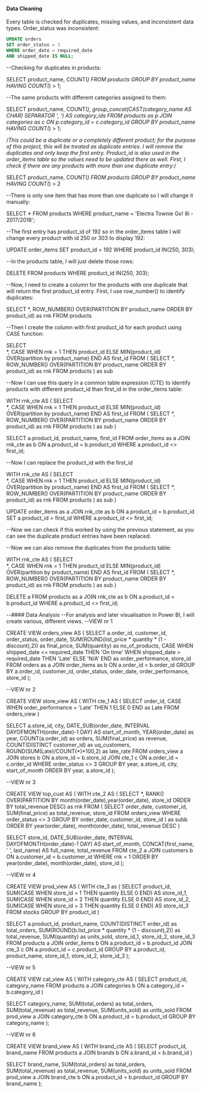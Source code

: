 #### Data Cleaning
Every table is checked for duplicates, missing values, and inconsistent data types.
Order_status was inconsistent:
```sql
UPDATE orders
SET order_status = 3
WHERE order_date = required_date
AND shipped_date IS NULL;
```
--Checking for duplicates in products:

SELECT product_name, COUNT(*)
FROM products
GROUP BY product_name
HAVING COUNT(*) > 1;

--The same products with different categories assigned to them:

SELECT product_name, COUNT(*), group_concat(CAST(category_name AS CHAR) SEPARATOR ', ') AS category_ids
FROM products as p
JOIN categories as c
ON p.category_id = c.category_id
GROUP BY product_name
HAVING COUNT(*) > 1;

/*This could be a duplicate or a completely different product; for the purpose of this project, this will be treated as duplicate entries. I will remove the duplicates and only keep the first entry.
Product_id is also used in the order_items table so the values need to be updated there as well. First, I check if there are any products with more than one duplicate entry:*/

SELECT product_name, COUNT(*)
FROM products
GROUP BY product_name
HAVING COUNT(*) > 2

--There is only one item that has more than one duplicate so I will change it manually:

SELECT *
FROM products
WHERE product_name = 'Electra Townie Go! 8i - 2017/2018';

--The first entry has product_id of 192 so in the order_items table I will change every product with id 250 or 303 to display 192:

UPDATE order_items
SET product_id = 192
WHERE product_id IN(250, 303);

--In the products table, I will just delete those rows:

DELETE FROM products
WHERE product_id IN(250, 303);

--Now, I need to create a column for the products with one duplicate that will return the first product_id entry. First, I use row_number() to identify duplicates:

SELECT 
  *, 
	ROW_NUMBER() OVER(PARTITION BY product_name ORDER BY product_id) as rnk
FROM products

--Then I create the column with first product_id for each product using CASE function:

SELECT	
  *,
	CASE
		WHEN rnk = 1 THEN product_id
		ELSE MIN(product_id) OVER(partition by product_name)
	END AS first_id
FROM (
	SELECT 
    *, 
		ROW_NUMBER() OVER(PARTITION BY product_name ORDER BY product_id) as rnk
	FROM products
        ) as sub

--Now I can use this query in a common table expression (CTE) to identify products with different product_id than first_id in the order_items table:

WITH rnk_cte AS (
	SELECT	
    *,
		CASE
			WHEN rnk = 1 THEN product_id
			ELSE MIN(product_id) OVER(partition by product_name)
		END AS first_id
	FROM (
		SELECT 
      *, 
			ROW_NUMBER() OVER(PARTITION BY product_name ORDER BY product_id) as rnk
		FROM products
        ) as sub
)

SELECT a.product_id, product_name, first_id
FROM order_items as a
JOIN rnk_cte as b
ON a.product_id = b.product_id
WHERE a.product_id <> first_id;

--Now I can replace the product_id with the first_id

WITH rnk_cte AS (
	SELECT	
    *,
		CASE
			WHEN rnk = 1 THEN product_id
			ELSE MIN(product_id) OVER(partition by product_name)
		END AS first_id
	FROM (
		SELECT 
      *, 
			ROW_NUMBER() OVER(PARTITION BY product_name ORDER BY product_id) as rnk
		FROM products
        ) as sub
)

UPDATE order_items as a
JOIN rnk_cte as b
	ON a.product_id = b.product_id
SET a.product_id = first_id
WHERE a.product_id <> first_id;

--Now we can check if this worked by using the previous statement, as you can see the duplicate product entries have been replaced:
 
--Now we can also remove the duplicates from the products table:

WITH rnk_cte AS (
	SELECT	
    *,
		CASE
			WHEN rnk = 1 THEN product_id
			ELSE MIN(product_id) OVER(partition by product_name)
		END AS first_id
	FROM (
		SELECT 
      *, 
			ROW_NUMBER() OVER(PARTITION BY product_name ORDER BY product_id) as rnk
		FROM products
        ) as sub
)

DELETE a
FROM products as a
JOIN rnk_cte as b
	ON a.product_id = b.product_id
WHERE a.product_id <> first_id;

--#### Data Analysis
--For analysis and later visualisation in Power BI, I will create various, different views.
--VIEW nr 1

CREATE VIEW orders_view AS (
SELECT 
	a.order_id, 
    customer_id, 
    order_status, 
    order_date,
    SUM(ROUND(list_price * quantity * (1 - discount),2)) as final_price,
    SUM(quantity) as no_of_products,
    CASE
		WHEN shipped_date <= required_date THEN 'On time'
        WHEN shipped_date > required_date THEN 'Late'
        ELSE 'N/A'
	END as order_performance,
    store_id
FROM orders as a
JOIN order_items as b
	ON a.order_id = b.order_id
GROUP BY
	a.order_id, 
    customer_id, 
    order_status, 
    order_date,
    order_performance,
    store_id
);

--VIEW nr 2

CREATE VIEW store_view AS (
WITH cte_1 AS (
SELECT 
	order_id,
	CASE
		WHEN order_performance = 'Late' THEN 1
        ELSE 0
	END as Late
FROM orders_view 
)

SELECT 
	a.store_id, 
    city,
    DATE_SUB(order_date, INTERVAL DAYOFMONTH(order_date)-1 DAY) AS start_of_month,
    YEAR(order_date) as year,
    COUNT(a.order_id) as orders,
    SUM(final_price) as revenue,
    COUNT(DISTINCT customer_id) as uq_customers,
    ROUND(SUM(Late)/COUNT(*)*100,2) as late_rate
FROM orders_view a
JOIN stores b
	ON a.store_id = b.store_id
JOIN cte_1 c
	ON a.order_id = c.order_id
WHERE order_status <> 3
GROUP BY year, a.store_id, city, start_of_month
ORDER BY year, a.store_id
);

--VIEW nr 3

CREATE VIEW top_cust AS (
WITH cte_2 AS (
SELECT *,
	RANK() OVER(PARTITION BY month(order_date),year(order_date), store_id ORDER BY total_revenue DESC) as rnk
FROM (
SELECT
	order_date,
	customer_id,
    SUM(final_price) as total_revenue,
    store_id
FROM orders_view
WHERE order_status <> 3
GROUP BY
	order_date,
	customer_id,
    store_id
) as subb
ORDER BY year(order_date), month(order_date), total_revenue DESC
)

SELECT
	store_id,
	DATE_SUB(order_date, INTERVAL DAYOFMONTH(order_date)-1 DAY) AS start_of_month,
    CONCAT(first_name, ' ', last_name) AS full_name,
    total_revenue
FROM cte_2 a
JOIN customers b
	ON a.customer_id = b.customer_id
WHERE rnk = 1
ORDER BY year(order_date), month(order_date), store_id
);

--VIEW nr 4

CREATE VIEW prod_view AS (
WITH cte_3 as (
SELECT 
	product_id,
    SUM(CASE WHEN store_id = 1 THEN quantity ELSE 0 END) AS store_id_1,
    SUM(CASE WHEN store_id = 2 THEN quantity ELSE 0 END) AS store_id_2,
    SUM(CASE WHEN store_id = 3 THEN quantity ELSE 0 END) AS store_id_3
FROM stocks
GROUP BY product_id
)

SELECT 
	a.product_id,
    product_name,
    COUNT(DISTINCT order_id) as total_orders,
	SUM(ROUND(b.list_price * quantity * (1 - discount),2)) as total_revenue,
    SUM(quantity) as units_sold,
    store_id_1,
    store_id_2,
    store_id_3
FROM products a
JOIN order_items b
	ON a.product_id = b.product_id
JOIN cte_3 c
	ON a.product_id = c.product_id
GROUP BY
	a.product_id,
    product_name,
    store_id_1,
    store_id_2,
    store_id_3
);

--VIEW nr 5

CREATE VIEW cat_view AS (
WITH category_cte AS (
SELECT
	product_id,
    category_name
FROM products a
JOIN categories b
	ON a.category_id = b.category_id
)

SELECT
	category_name,
    SUM(total_orders) as total_orders,
    SUM(total_revenue) as total_revenue,
    SUM(units_sold) as units_sold
FROM prod_view a
JOIN category_cte b
	ON a.product_id = b.product_id
GROUP BY category_name
);

--VIEW nr 6

CREATE VIEW brand_view AS (
WITH brand_cte AS (
SELECT
	product_id,
    brand_name
FROM products a
JOIN brands b
	ON a.brand_id = b.brand_id
)

SELECT
	brand_name,
    SUM(total_orders) as total_orders,
    SUM(total_revenue) as total_revenue,
    SUM(units_sold) as units_sold
FROM prod_view a
JOIN brand_cte b
	ON a.product_id = b.product_id
GROUP BY brand_name
);
